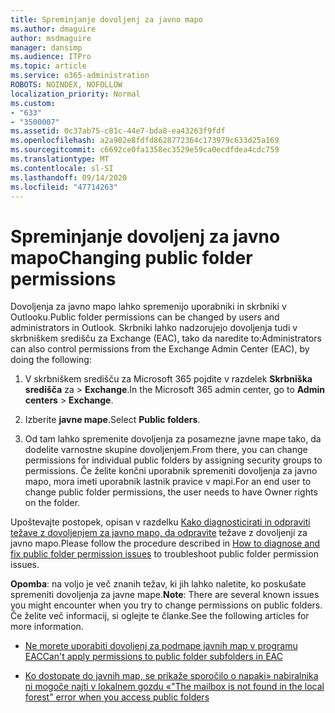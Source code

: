 ```yaml
---
title: Spreminjanje dovoljenj za javno mapo
ms.author: dmaguire
author: msdmaguire
manager: dansimp
ms.audience: ITPro
ms.topic: article
ms.service: o365-administration
ROBOTS: NOINDEX, NOFOLLOW
localization_priority: Normal
ms.custom:
- "633"
- "3500007"
ms.assetid: 0c37ab75-c81c-44e7-bda8-ea43263f9fdf
ms.openlocfilehash: a2a902e8fdfd8628772364c173979c633d25a169
ms.sourcegitcommit: c6692ce0fa1358ec3529e59ca0ecdfdea4cdc759
ms.translationtype: MT
ms.contentlocale: sl-SI
ms.lasthandoff: 09/14/2020
ms.locfileid: "47714263"
---
```

# <a name="changing-public-folder-permissions"></a><span data-ttu-id="588d5-102">Spreminjanje dovoljenj za javno mapo</span><span class="sxs-lookup"><span data-stu-id="588d5-102">Changing public folder permissions</span></span>

<span data-ttu-id="588d5-103">Dovoljenja za javno mapo lahko spremenijo uporabniki in skrbniki v Outlooku.</span><span class="sxs-lookup"><span data-stu-id="588d5-103">Public folder permissions can be changed by users and administrators in Outlook.</span></span> <span data-ttu-id="588d5-104">Skrbniki lahko nadzorujejo dovoljenja tudi v skrbniškem središču za Exchange (EAC), tako da naredite to:</span><span class="sxs-lookup"><span data-stu-id="588d5-104">Administrators can also control permissions from the Exchange Admin Center (EAC), by doing the following:</span></span>
  
1. <span data-ttu-id="588d5-105">V skrbniškem središču za Microsoft 365 pojdite v razdelek **Skrbniška središča** za \> **Exchange**.</span><span class="sxs-lookup"><span data-stu-id="588d5-105">In the Microsoft 365 admin center, go to **Admin centers** \> **Exchange**.</span></span>

2. <span data-ttu-id="588d5-106">Izberite **javne mape**.</span><span class="sxs-lookup"><span data-stu-id="588d5-106">Select **Public folders**.</span></span>

3. <span data-ttu-id="588d5-107">Od tam lahko spremenite dovoljenja za posamezne javne mape tako, da dodelite varnostne skupine dovoljenjem.</span><span class="sxs-lookup"><span data-stu-id="588d5-107">From there, you can change permissions for individual public folders by assigning security groups to permissions.</span></span> <span data-ttu-id="588d5-108">Če želite končni uporabnik spremeniti dovoljenja za javno mapo, mora imeti uporabnik lastnik pravice v mapi.</span><span class="sxs-lookup"><span data-stu-id="588d5-108">For an end user to change public folder permissions, the user needs to have Owner rights on the folder.</span></span>

<span data-ttu-id="588d5-109">Upoštevajte postopek, opisan v razdelku [Kako diagnosticirati in odpraviti težave z dovoljenjem za javno mapo, da odpravite](https://docs.microsoft.com/exchange/troubleshoot/public-folders/public-folder-permission-issues) težave z dovoljenji za javno mapo.</span><span class="sxs-lookup"><span data-stu-id="588d5-109">Please follow the procedure described in [How to diagnose and fix public folder permission issues](https://docs.microsoft.com/exchange/troubleshoot/public-folders/public-folder-permission-issues) to troubleshoot public folder permission issues.</span></span>

<span data-ttu-id="588d5-110">**Opomba**: na voljo je več znanih težav, ki jih lahko naletite, ko poskušate spremeniti dovoljenja za javne mape.</span><span class="sxs-lookup"><span data-stu-id="588d5-110">**Note**: There are several known issues you might encounter when you try to change permissions on public folders.</span></span> <span data-ttu-id="588d5-111">Če želite več informacij, si oglejte te članke.</span><span class="sxs-lookup"><span data-stu-id="588d5-111">See the following articles for more information.</span></span>

- [<span data-ttu-id="588d5-112">Ne morete uporabiti dovoljenj za podmape javnih map v programu EAC</span><span class="sxs-lookup"><span data-stu-id="588d5-112">Can't apply permissions to public folder subfolders in EAC</span></span>](https://docs.microsoft.com/exchange/troubleshoot/public-folders/can%E2%80%99t-apply-permissions-public-folder-subfolders)

- [<span data-ttu-id="588d5-113">Ko dostopate do javnih map, se prikaže sporočilo o napaki» nabiralnika ni mogoče najti v lokalnem gozdu «</span><span class="sxs-lookup"><span data-stu-id="588d5-113">"The mailbox is not found in the local forest" error when you access public folders</span></span>](https://docs.microsoft.com/exchange/troubleshoot/public-folders/mailbox-not-found-local-forest-public-folder)
